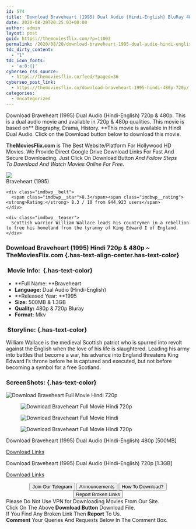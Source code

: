 ```yaml
---
id: 574
title: 'Download Braveheart (1995) Dual Audio {Hindi-English} BluRay 480p [500MB] || 720p [1.3GB]'
date: 2020-08-20T20:25:03+00:00
author: admin
layout: post
guid: https://themoviesflix.com/?p=11003
permalink: /2020/08/20/download-braveheart-1995-dual-audio-hindi-english-bluray-480p-500mb-720p-1-3gb/
tdc_dirty_content:
  - "1"
tdc_icon_fonts:
  - 'a:0:{}'
cyberseo_rss_source:
  - https://themoviesflix.co/feed/?paged=36
cyberseo_post_link:
  - https://themoviesflix.co/download-braveheart-1995-hindi-480p-720p/
categories:
  - Uncategorized
---
```

Download Braveheart (1995) Dual Audio (Hindi-English)&nbsp;720p&nbsp;&&nbsp;480p. This is&nbsp;a&nbsp;dual audio&nbsp;movie and available in&nbsp;720p&nbsp;&&nbsp;480p&nbsp;qualities. This movie is based on**&nbsp;Biography,&nbsp;Drama,&nbsp;History.&nbsp;**This movie is available in Hindi Dual Audio. Click on the Download button below to download this movie.

**TheMoviesFlix.com**&nbsp;is The Best Website/Platform For Hollywood HD Movies. We Provide Direct Google Drive Download Links For Fast And Secure Downloading. Just Click On Download Button&nbsp;_And Follow Steps To&nbsp;Download And Watch Movies Online For Free_.

<div class="imdbwp imdbwp--movie dark">
  <div class="imdbwp__thumb">
    <a class="imdbwp__link" target="_blank" title="Braveheart" href="https://www.imdb.com/title/tt0112573/" rel="nofollow noopener noreferrer"><img class="imdbwp__img" src="https://m.media-amazon.com/images/M/MV5BMzkzMmU0YTYtOWM3My00YzBmLWI0YzctOGYyNTkwMWE5MTJkXkEyXkFqcGdeQXVyNzkwMjQ5NzM@._V1_SX300.jpg" /></a>
  </div>
  
  <div class="imdbwp__content">
    <div class="imdbwp__header">
      <span class="imdbwp__title">Braveheart</span> (1995)
    </div>
    
    <div class="imdbwp__belt">
      <span class="imdbwp__star">8.3</span><span class="imdbwp__rating"><strong>Rating:</strong> 8.3 / 10 from 944,923 users</span>
    </div>
    
    <div class="imdbwp__teaser">
      Scottish warrior William Wallace leads his countrymen in a rebellion to free his homeland from the tyranny of King Edward I of England.
    </div>
  </div>
</div>

### Download Braveheart (1995) Hindi 720p & 480p ~ TheMoviesFlix.com {.has-text-align-center.has-text-color}

### &nbsp;Movie Info:&nbsp; {.has-text-color}

  * **Full Name:&nbsp;**Braveheart
  * **Language:**&nbsp;Dual Audio (Hindi-English)
  * **Released Year:&nbsp;**1995
  * **Size:**&nbsp;500MB & 1.3GB
  * **Quality:**&nbsp;480p & 720p Bluray
  * **Format:**&nbsp;Mkv

### &nbsp;Storyline: {.has-text-color}

William Wallace is the medieval Scottish patriot who is spurred into revolt against the English when the love of his life is slaughtered. Leading his army into battles that become a war, his advance into England threatens King Edward I’s throne before he is captured and executed, but not before becoming a symbol for a free Scotland.

### ScreenShots: {.has-text-color}<figure class="wp-block-image">

<img src="https://i1.wp.com/hdmoviearea.cc/wp-content/uploads/2019/12/b1-6.jpg?resize=825%2C351&ssl=1" alt="Download Braveheart Full Movie Hindi 720p" class="wp-image-21747" /> </figure> <figure class="wp-block-image"><img src="https://i2.wp.com/hdmoviearea.cc/wp-content/uploads/2019/12/b2-2.jpg?resize=825%2C351&ssl=1" alt="Download Braveheart Full Movie Hindi 720p" class="wp-image-21748" /></figure> <figure class="wp-block-image"><img src="https://i0.wp.com/hdmoviearea.cc/wp-content/uploads/2019/12/b5-2.jpg?resize=825%2C351&ssl=1" alt="Download Braveheart Full Movie Hindi" class="wp-image-21751" /></figure> <figure class="wp-block-image"><img src="https://i0.wp.com/hdmoviearea.cc/wp-content/uploads/2019/12/b6-2.jpg?resize=825%2C351&ssl=1" alt="Download Braveheart Full Movie Hindi 720p" class="wp-image-21752" /></figure> 

<p class="has-text-align-center has-text-color has-medium-font-size">
  Download&nbsp;Braveheart (1995) Dual Audio (Hindi-English)&nbsp;480p&nbsp;[500MB]
</p>

<span class="mb-center maxbutton-3-center"><span class="maxbutton-3-container mb-container"><a class="maxbutton-3 maxbutton maxbutton-post-button" target="_blank" rel="nofollow noopener noreferrer" href="https://coinquint.com/a7396/"><span class="mb-text">Download Links</span></a></span></span>

<p class="has-text-align-center has-text-color has-medium-font-size">
  Download&nbsp;Braveheart (1995) Dual Audio (Hindi-English)&nbsp;720p&nbsp;[1.3GB]
</p>

<span class="mb-center maxbutton-3-center"><span class="maxbutton-3-container mb-container"><a class="maxbutton-3 maxbutton maxbutton-post-button" target="_blank" rel="nofollow noopener noreferrer" href="https://coinquint.com/a7398/"><span class="mb-text">Download Links</span></a></span></span>

<center>
</center>

<center>
  <a href="https://t.me/themoviesflixcom" target="_blank" data-wpel-link="external" rel="nofollow external noopener noreferrer"><button class="button button5">Join Our Telegram</button></a> <a href="https://themoviesflix.co/download-braveheart-1995-hindi-480p-720p/#" target="_blank" data-wpel-link="external" rel="nofollow external noopener noreferrer"><button class="button button5">Announcements</button></a> <a href="https://themoviesflix.com/how-to-download/" target="_blank" data-wpel-link="external" rel="nofollow external noopener noreferrer"><button class="button button5">How To Download?</button></a> <a href="https://themoviesflix.co/download-braveheart-1995-hindi-480p-720p/#" target="_blank" data-wpel-link="external" rel="nofollow external noopener noreferrer"><button class="button button5">Report Broken Links</button></a>
</center>

<div class="alert alert-danger">
  Please Do Not Use VPN for Downloading Movies From Our Site.
</div>

<div class="alert alert-success">
  Click On The Above <strong>Download Button</strong> Download File.
</div>

<div class="alert alert-warning">
  If You Find Any Broken Link Then <strong>Report</strong> To Us.
</div>

<div class="alert alert-info">
  <strong>Comment</strong> Your Queries And Requests Below In The Comment Box.
</div>